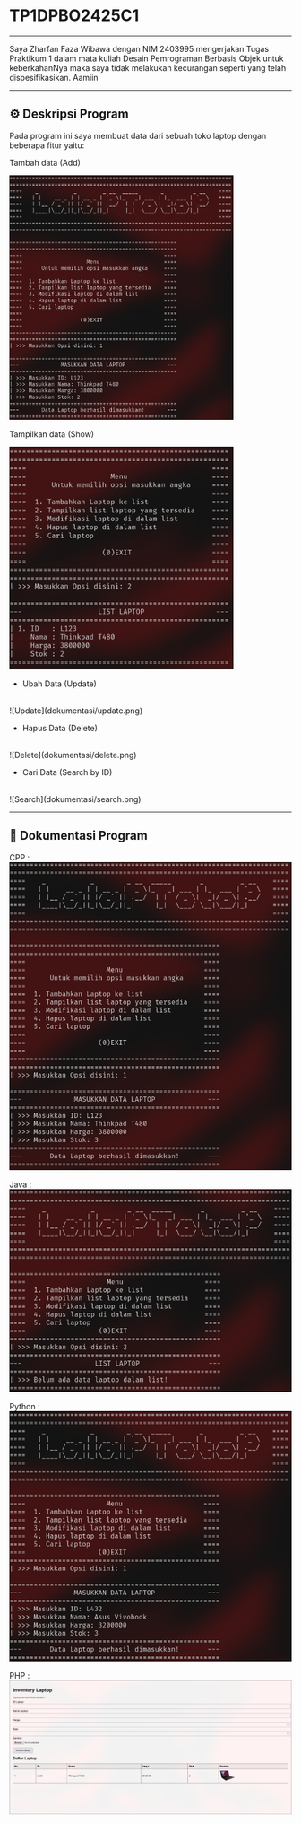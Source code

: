 # TP1DPBO2425C1

---

Saya Zharfan Faza Wibawa dengan NIM 2403995 mengerjakan Tugas Praktikum 1 dalam mata kuliah Desain Pemrograman Berbasis Objek untuk keberkahanNya maka saya tidak melakukan kecurangan seperti yang telah dispesifikasikan. Aamiin

---

## :gear: Deskripsi Program  
Pada program ini saya membuat data dari sebuah toko laptop dengan beberapa fitur yaitu:

Tambah data (Add)
<p align="left">
  <img src="dokumentasi/add.png" alt="Add Screenshot" width="400">
</p>

Tampilkan data (Show)
<p align="left">
  <img src="dokumentasi/show.png" alt="Show Screenshot" width="400">
</p>

- Ubah Data (Update)
<br>
![Update](dokumentasi/update.png)

- Hapus Data (Delete)
<br>
![Delete](dokumentasi/delete.png)

- Cari Data (Search by ID)
<br>
![Search](dokumentasi/search.png)

---

## :file_folder: Dokumentasi Program
CPP : 
<br>
![CPP](dokumentasi/cpp.png)

Java :
<br>
![Java](dokumentasi/java.png)

Python : 
<br>
![Python](dokumentasi/python.png)

PHP :
<br>
![PHP](dokumentasi/php.png)
